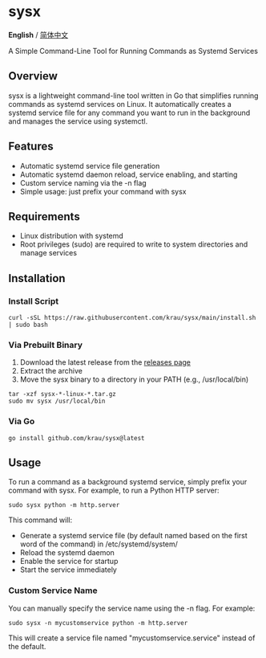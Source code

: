 # sysx

**English** / <a href="https://github.com/krau/sysx/blob/main/README_ZHS.md"> 简体中文 </a>

A Simple Command-Line Tool for Running Commands as Systemd Services

## Overview

sysx is a lightweight command-line tool written in Go that simplifies running commands as systemd services on Linux. It automatically creates a systemd service file for any command you want to run in the background and manages the service using systemctl.

## Features

- Automatic systemd service file generation
- Automatic systemd daemon reload, service enabling, and starting
- Custom service naming via the -n flag
- Simple usage: just prefix your command with sysx

## Requirements

- Linux distribution with systemd
- Root privileges (sudo) are required to write to system directories and manage services

## Installation

### Install Script

```shell
curl -sSL https://raw.githubusercontent.com/krau/sysx/main/install.sh | sudo bash
```

### Via Prebuilt Binary

1. Download the latest release from the [releases page](https://github.com/krau/sysx/releases)
2. Extract the archive
3. Move the sysx binary to a directory in your PATH (e.g., /usr/local/bin)

```shell
tar -xzf sysx-*-linux-*.tar.gz
sudo mv sysx /usr/local/bin
```

### Via Go

```shell
go install github.com/krau/sysx@latest
```

## Usage

To run a command as a background systemd service, simply prefix your command with sysx. For example, to run a Python HTTP server:

```shell
sudo sysx python -m http.server
```

This command will:

- Generate a systemd service file (by default named based on the first word of the command) in /etc/systemd/system/
- Reload the systemd daemon
- Enable the service for startup
- Start the service immediately

### Custom Service Name

You can manually specify the service name using the -n flag. For example:

```shell
sudo sysx -n mycustomservice python -m http.server
```

This will create a service file named "mycustomservice.service" instead of the default.
